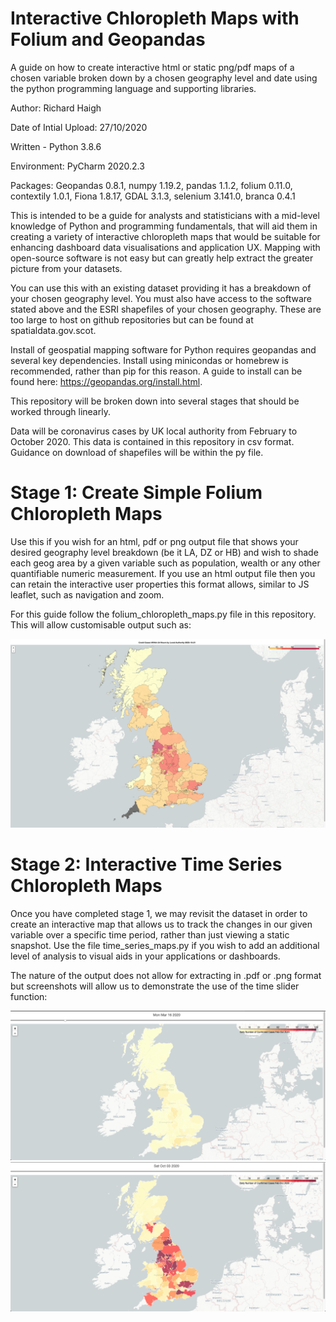 # Interactive Chloropleth Maps with Folium and Geopandas
A guide on how to create interactive html or static png/pdf maps of a chosen variable broken down by a chosen geography level and date using the python programming language and supporting libraries. 

Author: Richard Haigh

Date of Intial Upload: 27/10/2020

Written - Python 3.8.6

Environment: PyCharm 2020.2.3

Packages: Geopandas 0.8.1, numpy 1.19.2, pandas 1.1.2, folium 0.11.0, contextily 1.0.1, Fiona 1.8.17, GDAL 3.1.3, selenium 3.141.0, branca 0.4.1 

This is intended to be a guide for analysts and statisticians with a mid-level knowledge of Python and programming fundamentals, that will aid them in creating 
a variety of interactive chloropleth maps that would be suitable for enhancing dashboard data visualisations and application UX.  Mapping with open-source software is not easy but can greatly help extract the greater picture from your datasets. 

You can use this with an existing dataset providing it has a breakdown of your chosen geography level. You must also have access to the software stated above and the ESRI shapefiles of your chosen geography. These are too large to host on github repositories but can be found at spatialdata.gov.scot.

Install of geospatial mapping software for Python requires geopandas and several key dependencies. Install using minicondas or homebrew is recommended, rather than pip for this reason. A guide to install can be found here: https://geopandas.org/install.html. 

This repository will be broken down into several stages that should be worked through linearly. 

Data will be coronavirus cases by UK local authority from February to October 2020. This data is contained in this repository in csv format. Guidance on download 
of shapefiles will be within the py file. 

# Stage 1: Create Simple Folium Chloropleth Maps
Use this if you wish for an html, pdf or png output file that shows your desired geography level breakdown (be it LA, DZ or HB) and wish to shade each geog area by a given variable such as population, wealth or any other quantifiable numeric measurement. If you use an html output file then you can retain the interactive user properties this format allows, similar to JS leaflet, such as navigation and zoom. 

For this guide follow the folium_chloropleth_maps.py file in this repository. This will allow customisable output such as: 

![Example simple output](./example_output1.png)

# Stage 2: Interactive Time Series Chloropleth Maps
Once you have completed stage 1, we may revisit the dataset in order to create an interactive map that allows us to track the changes in our given variable over a specific time period, rather than just viewing a static snapshot. Use the file time_series_maps.py if you wish to add an additional level of analysis to visual aids in your applications or dashboards. 

The nature of the output does not allow for extracting in .pdf or .png format but screenshots will allow us to demonstrate the use of the time slider function:

![Example simple output](./example_output2.png)
![Example simple output](./example_output3.png)
